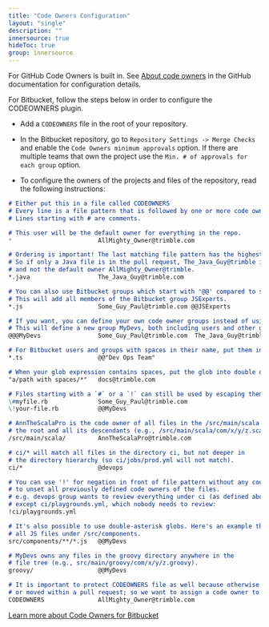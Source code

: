 ```yaml
---
title: "Code Owners Configuration"
layout: "single"
description: ""
innersource: true
hideToc: true
group: innersource
---
```

For GitHub Code Owners is built in. See [About code owners](https://docs.github.com/en/repositories/managing-your-repositorys-settings-and-features/customizing-your-repository/about-code-owners) in the GitHub documentation for configuration details.

For Bitbucket, follow the steps below in order to configure the CODEOWNERS plugin.

- Add a `CODEOWNERS` file in the root of your repository.

- In the Bitbucket repository, go to `Repository Settings -> Merge Checks` and enable the `Code Owners minimum approvals` option. If there are multiple teams that own the project use the `Min. # of approvals for each group` option.

- To configure the owners of the projects and files of the repository, read the following instructions:

```md
# Either put this in a file called CODEOWNERS
# Every line is a file pattern that is followed by one or more code owners.
# Lines starting with # are comments.

# This user will be the default owner for everything in the repo.
*                        AllMighty_Owner@trimble.com

# Ordering is important! The last matching file pattern has the highest precedence.
# So if only a Java file is in the pull request, The_Java_Guy@trimble is the code owner
# and not the default owner AllMighty_Owner@trimble.
*.java                   The_Java_Guy@trimble.com

# You can also use Bitbucket groups which start with '@@' compared to single users.
# This will add all members of the Bitbucket group JSExperts.
*.js                     Some_Guy_Paul@trimble.com @@JSExperts

# If you want, you can define your own code owner groups instead of using Bitbucket groups.
# This will define a new group MyDevs, both including users and other groups:
@@@MyDevs                Some_Guy_Paul@trimble.com  The_Java_Guy@trimble.com @@JSDevs

# For Bitbucket users and groups with spaces in their name, put them into double quotes.
*.ts                     @@"Dev Ops Team"

# When your glob expression contains spaces, put the glob into double quotes.
"a/path with spaces/*"   docs@trimble.com

# Files starting with a `#` or a `!` can still be used by escaping them.
\#myfile.rb              Some_Guy_Paul@trimble.com
\!your-file.rb           @@MyDevs

# AnnTheScalaPro is the code owner of all files in the /src/main/scala directory at
# the root and all its descendants (e.g., /src/main/scala/com/x/y/z.scala).
/src/main/scala/         AnnTheScalaPro@trimble.com

# ci/* will match all files in the directory ci, but not deeper in
# the directory hierarchy (so ci/jobs/prod.yml will not match).
ci/*                     @devops

# You can use '!' for negation in front of file pattern without any code owners afterwards,
# to unset all previously defined code owners of the files.
# e.g. devops group wants to review everything under ci (as defined above),
# except ci/playgrounds.yml, which nobody needs to review:
!ci/playgrounds.yml

# It's also possible to use double-asterisk globs. Here's an example that will match
# all JS files under /src/components.
src/components/**/*.js   @@MyDevs

# MyDevs owns any files in the groovy directory anywhere in the
# file tree (e.g., src/main/groovy/com/x/y/z.groovy).
groovy/                  @@MyDevs

# It is important to protect CODEOWNERS file as well because otherwise it can get deleted
# or moved within a pull request; so we want to assign a code owner to it which can prevent this
CODEOWNERS               AllMighty_Owner@trimble.com
```

[Learn more about Code Owners for Bitbucket](https://mibexsoftware.atlassian.net/wiki/spaces/CODEOWNERS/overview)
